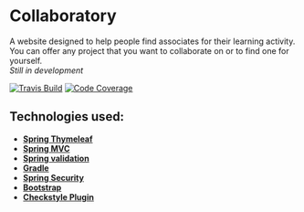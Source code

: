 Collaboratory
=====================

A website designed to help people find associates for their learning activity.
You can offer any project that you want to collaborate on or to find one for yourself.<br />
_Still in development_

[![Travis Build](https://api.travis-ci.org/serhiizem/Collaboratory.svg?branch=master)](https://travis-ci.org/serhiizem/Collaboratory)
[![Code Coverage](https://codecov.io/gh/serhiizem/Collaboratory/branch/master/graph/badge.svg)](https://codecov.io/gh/serhiizem/Collaboratory)

Technologies used:
--------------------------------
- **[Spring Thymeleaf](http://www.thymeleaf.org/doc/tutorials/2.1/thymeleafspring.html)**
- **[Spring MVC](http://docs.spring.io/spring/docs/current/spring-framework-reference/html/mvc.html)**
- **[Spring validation](http://docs.spring.io/spring/docs/current/spring-framework-reference/html/validation.html)**
- **[Gradle](https://docs.gradle.org/current/userguide/userguide)**
- **[Spring Security](http://docs.spring.io/autorepo/docs/spring-security/4.1.x/reference/htmlsingle/)**
- **[Bootstrap](http://getbootstrap.com/getting-started/)**
- **[Checkstyle Plugin](https://github.com/jshiell/checkstyle-idea/)**
